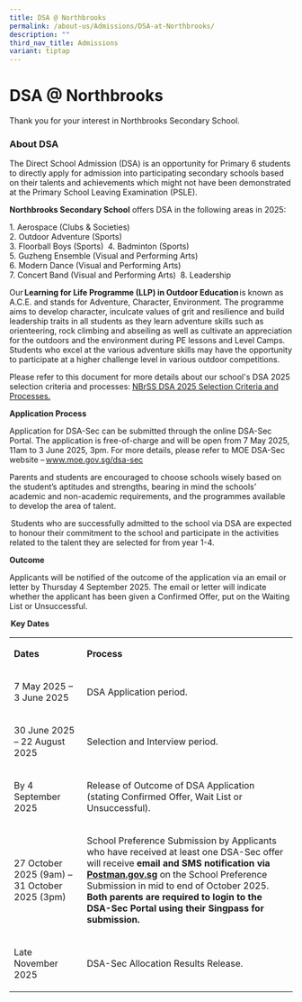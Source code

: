 ```yaml
---
title: DSA @ Northbrooks
permalink: /about-us/Admissions/DSA-at-Northbrooks/
description: ""
third_nav_title: Admissions
variant: tiptap
---
```

<h1>DSA @ Northbrooks</h1>
<p>Thank you for your interest in Northbrooks Secondary School.</p>
<h3>About DSA</h3>
<p>The Direct School Admission (DSA) is an opportunity for Primary 6 students
to directly apply for admission into participating secondary schools based
on their talents and achievements which might not have been demonstrated
at the Primary School Leaving Examination (PSLE). &nbsp;</p>
<p></p>
<p><strong>Northbrooks Secondary School</strong>&nbsp;offers DSA in the following
areas in 2025:
<br>
</p>
<p>1. Aerospace (Clubs &amp; Societies) &nbsp;
<br>2. Outdoor Adventure (Sports)&nbsp;
<br>3. Floorball Boys (Sports)&nbsp; 4. Badminton (Sports)&nbsp;
<br>5. Guzheng Ensemble (Visual and Performing Arts)&nbsp;
<br>6. Modern Dance (Visual and Performing Arts)&nbsp;
<br>7. Concert Band (Visual and Performing Arts)&nbsp; 8. Leadership&nbsp;</p>
<p>Our <strong>Learning for Life Programme (LLP) in Outdoor Education </strong>is
known as A.C.E. and stands for Adventure, Character, Environment. The programme
aims to develop character, inculcate values of grit and resilience and
build leadership traits in all students as they learn adventure skills
such as orienteering, rock climbing and abseiling as well as cultivate
an appreciation for the outdoors and the environment during PE lessons
and Level Camps. Students who excel at the various adventure skills may
have the opportunity to participate at a higher challenge level in various
outdoor competitions.&nbsp;</p>
<p></p>
<p>Please refer to this document for more details about our school's DSA
2025 selection criteria and processes: <a href="/files/2025_NBrSS_DSA_Selection_Criteria_and_Processes_.pdf" rel="noopener noreferrer nofollow" target="_blank">NBrSS DSA 2025 Selection Criteria and Processes.</a>  </p>
<p><strong>Application Process</strong>&nbsp;</p>
<p>Application for DSA-Sec can be submitted through the online DSA-Sec Portal.
The application is free-of-charge and will be open from 7 May 2025, 11am
to 3 June 2025, 3pm. For more details, please refer to MOE DSA-Sec website
– <a href="http://www.moe.gov.sg/dsa-sec" rel="noopener noreferrer nofollow" target="_blank">www.moe.gov.sg/dsa-sec</a>
</p>
<p>Parents and students are encouraged to choose schools wisely based on
the student’s aptitudes and strengths, bearing in mind the schools’ academic
and non-academic requirements, and the programmes available to develop
the area of talent.&nbsp;</p>
<p> Students who are successfully admitted to the school via DSA are expected
to honour their commitment to the school and participate in the activities
related to the talent they are selected for from year 1-4.&nbsp;</p>
<p><strong>Outcome</strong>&nbsp;</p>
<p>Applicants will be notified of the outcome of the application via an email
or letter by Thursday 4 September 2025. The email or letter will indicate
whether the applicant has been given a Confirmed Offer, put on the Waiting
List or Unsuccessful.&nbsp;</p>
<p><strong> Key Dates</strong>&nbsp;</p>
<table style="minWidth: 50px">
<colgroup>
<col>
<col>
</colgroup>
<tbody>
<tr>
<td rowspan="1" colspan="1">
<p><strong>Dates</strong>&nbsp;</p>
</td>
<td rowspan="1" colspan="1">
<p><strong>Process</strong>&nbsp;</p>
</td>
</tr>
<tr>
<td rowspan="1" colspan="1">
<p>7 May 2025 – 3 June 2025&nbsp;</p>
</td>
<td rowspan="1" colspan="1">
<p>DSA Application period.&nbsp;</p>
</td>
</tr>
<tr>
<td rowspan="1" colspan="1">
<p>30 June 2025 – 22 August 2025&nbsp;</p>
</td>
<td rowspan="1" colspan="1">
<p>Selection and Interview period.&nbsp;</p>
</td>
</tr>
<tr>
<td rowspan="1" colspan="1">
<p>By 4 September 2025&nbsp;</p>
</td>
<td rowspan="1" colspan="1">
<p>Release of Outcome of DSA Application (stating Confirmed Offer, Wait List
or Unsuccessful).&nbsp;</p>
</td>
</tr>
<tr>
<td rowspan="1" colspan="1">
<p>27 October 2025 (9am) – 31 October 2025 (3pm)&nbsp;</p>
</td>
<td rowspan="1" colspan="1">
<p>School Preference Submission by Applicants who have received at least
one DSA-Sec offer will receive <strong>email and SMS notification</strong>  <strong>via <a href="http://www.moe.gov.sg/dsa-sec" rel="noopener noreferrer nofollow" target="_blank">Postman.gov.sg</a> </strong>on
the School Preference Submission in mid to end of October 2025. <strong>Both parents are required to login to the DSA-Sec Portal using their Singpass for submission.</strong>&nbsp;</p>
</td>
</tr>
<tr>
<td rowspan="1" colspan="1">
<p>Late November 2025&nbsp;</p>
</td>
<td rowspan="1" colspan="1">
<p>DSA-Sec Allocation Results Release.&nbsp;</p>
</td>
</tr>
</tbody>
</table>
<p>&nbsp;</p>